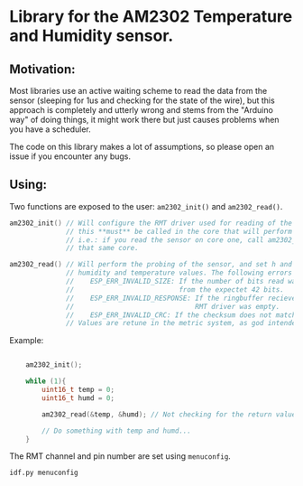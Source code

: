 # Library for the AM2302 Temperature and Humidity sensor.

## Motivation:

Most libraries use an active waiting scheme to read the data from the sensor (sleeping for 1us and checking for the state of the wire), but this approach is completely and utterly wrong and stems from the "Arduino way" of doing things, it might work there but just causes problems when you have a scheduler.

The code on this library makes a lot of assumptions, so please open an issue if you encounter any bugs.

## Using:

Two functions are exposed to the user: `am2302_init()` and `am2302_read()`.

```c
am2302_init() // Will configure the RMT driver used for reading of the sensor,
              // this **must** be called in the core that will perform the probing
              // i.e.: if you read the sensor on core one, call am2302_init() on
              // that same core.
```

```c
am2302_read() // Will perform the probing of the sensor, and set h and t with the
              // humidity and temperature values. The following errors can be given:
              //    ESP_ERR_INVALID_SIZE: If the number of bits read was different
              //                          from the expectet 42 bits.
              //    ESP_ERR_INVALID_RESPONSE: If the ringbuffer recieved from the
              //                              RMT driver was empty.
              //    ESP_ERR_INVALID_CRC: If the checksum does not match.
              // Values are retune in the metric system, as god intended.
```

Example:

```c

    am2302_init();

    while (1){
        uint16_t temp = 0;
        uint16_t humd = 0;

        am2302_read(&temp, &humd); // Not checking for the return value

        // Do something with temp and humd...
    }

```

The RMT channel and pin number are set using `menuconfig`.

```shell
idf.py menuconfig
```
